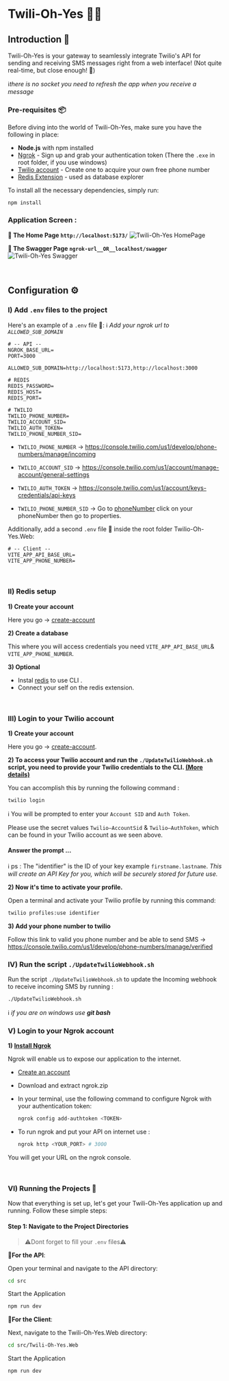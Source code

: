 # Twili-Oh-Yes 🚀📱

## Introduction 📝

Twili-Oh-Yes is your gateway to seamlessly integrate Twilio's API for sending and receiving SMS messages right from a web interface! 
(Not quite real-time, but close enough! 🤫)

ℹ️*there is no socket you need to refresh the app when you receive a message*

### Pre-requisites 📦

Before diving into the world of Twili-Oh-Yes, make sure you have the following in place:

* **Node.js** with npm installed
* [Ngrok](https://ngrok.com/download) - Sign up and grab your authentication token (There the `.exe`  in root folder, if you use windows)
* [Twilio account](https://login.twilio.com/u/signup?state=hKFo2SBxNE9kNGRwRFhKbldPNTA2TllReXMycHJVZGphaEJHWaFur3VuaXZlcnNhbC1sb2dpbqN0aWTZIE05NVg3ekJCUGFrRXY0cHh2VDYyNU5tUmFKcEt0djh1o2NpZNkgTW05M1lTTDVSclpmNzdobUlKZFI3QktZYjZPOXV1cks) - Create one to acquire your own free phone number
* [Redis Extension](https://marketplace.visualstudio.com/items?itemName=cweijan.vscode-redis-client) - used as database explorer


To install all the necessary dependencies, simply run:

```npm
npm install
```

### Application Screen : 

**🔹 The Home Page `http://localhost:5173/`**
![Twili-Oh-Yes HomePage](https://github.com/YoubaImkf/Twili-Oh-Yes/blob/main/public/img/Twili-Oh-Yes_HomePage.png)

**🔹 The Swagger Page `ngrok-url__OR__localhost/swagger`**
![Twili-Oh-Yes Swagger](https://github.com/YoubaImkf/Twili-Oh-Yes/blob/main/public/img/Twili-Oh-Yes_Swagger.png)


‎ 
## Configuration ⚙️

### I) Add `.env` files to the project

Here's an example of a `.env` file 📄:
ℹ️ *Add your ngrok url to `ALLOWED_SUB_DOMAIN`*

```env=
# -- API --
NGROK_BASE_URL=
PORT=3000

ALLOWED_SUB_DOMAIN=http://localhost:5173,http://localhost:3000

# REDIS
REDIS_PASSWORD=
REDIS_HOST=
REDIS_PORT=

# TWILIO
TWILIO_PHONE_NUMBER=
TWILIO_ACCOUNT_SID=
TWILIO_AUTH_TOKEN=
TWILIO_PHONE_NUMBER_SID=
```

* `TWILIO_PHONE_NUMBER` →
https://console.twilio.com/us1/develop/phone-numbers/manage/incoming

* `TWILIO_ACCOUNT_SID` → 
https://console.twilio.com/us1/account/manage-account/general-settings

* `TWILIO_AUTH_TOKEN` → 
https://console.twilio.com/us1/account/keys-credentials/api-keys

* `TWILIO_PHONE_NUMBER_SID` → 
Go to [phoneNumber](https://console.twilio.com/us1/develop/phone-numbers/manage/incoming) click on your phoneNumber then go to properties.
‎ 

Additionally, add a second `.env` file 📄 inside the root folder Twilio-Oh-Yes.Web:

```env=
# -- Client --
VITE_APP_API_BASE_URL=
VITE_APP_PHONE_NUMBER=
```
‎ 

### II) Redis setup

**1) Create your account**

Here you go → [create-account](https://redis.com/try-free/?_gl=1*fghn33*_ga*MTE2NTk0OTU5LjE3MDMxODk0MDc.*_ga_8BKGRQKRPV*MTcwMzE4OTQwNi4xLjEuMTcwMzE4OTQxNi41MC4wLjA.*_gcl_au*MjU4MTQ5MDQ0LjE3MDMxODk0MDc.&_ga=2.47929760.665514104.1703189407-116594959.1703189407&utm_source=redisio&utm_medium=referral&utm_campaign=2023-09-try_free&utm_content=cu-redis_cloud_users)

**2) Create a database**

This where you will access credentials you need `VITE_APP_API_BASE_URL`& `VITE_APP_PHONE_NUMBER`.

**3) Optional**

- Instal [redis](https://redis.io/docs/install/install-redis/) to use CLI .
- Connect your self on the redis extension.


‎ 

### III) Login to your Twilio account

**1) Create your account**

Here you go → [create-account](https://login.twilio.com/u/signup?state=hKFo2SBxNE9kNGRwRFhKbldPNTA2TllReXMycHJVZGphaEJHWaFur3VuaXZlcnNhbC1sb2dpbqN0aWTZIE05NVg3ekJCUGFrRXY0cHh2VDYyNU5tUmFKcEt0djh1o2NpZNkgTW05M1lTTDVSclpmNzdobUlKZFI3QktZYjZPOXV1cks).

**2) To access your Twilio account and run the `./UpdateTwilioWebhook.sh` script, you need to provide your Twilio credentials to the CLI. [(More details)](https://www.twilio.com/docs/twilio-cli/quickstart)**

You can accomplish this by running the following command :

```bash
twilio login
```

ℹ️ You will be prompted to enter your `Account SID` and `Auth Token`. 

Please use the secret values `Twilio–AccountSid` & `Twilio–AuthToken`, which can be found in your Twilio account as we seen above.

#### Answer the prompt ...
ℹ️     ps : The "identifier" is the ID of your key example `firstname.lastname`.
*This will create an API Key for you, which will be securely stored for future use.*


**2) Now it's time to activate your profile.**

Open a terminal and activate your Twilio profile by running this command:

```bash
twilio profiles:use identifier
```

**3) Add your phone number to twilio**

Follow this link to valid you phone number and be able to send SMS → https://console.twilio.com/us1/develop/phone-numbers/manage/verified
‎ 

### IV) Run the script `./UpdateTwilioWebhook.sh`

Run the script `./UpdateTwilioWebhook.sh` to update the Incoming webhook to receive incoming SMS by running :
```bash
./UpdateTwilioWebhook.sh
```

ℹ️ *if you are on windows use **git bash***
‎ 

### V) Login to your Ngrok account

**1) [Install Ngrok](https://ngrok.com/docs/getting-started/?os=linux)**

Ngrok will enable us to expose our application to the internet.

- [Create an account](https://dashboard.ngrok.com/signup)
- Download and extract ngrok.zip

- In your terminal, use the following command to configure Ngrok with your authentication token:
    ```bash
    ngrok config add-authtoken <TOKEN>
    ```

- To run ngrok and put your API on internet use : 
    ```bash
    ngrok http <YOUR_PORT> # 3000
    ```

You will get your URL on the ngrok console.

‎ 
### VI) Running the Projects 🚀

Now that everything is set up, let's get your Twili-Oh-Yes application up and running. 
Follow these simple steps:

#### Step 1: Navigate to the Project Directories
> ⚠️Dont forget to fill your `.env` files⚠️

🔹**For the API**:

Open your terminal and navigate to the API directory:

```bash
cd src
```
Start the Application

```bash
npm run dev
```

🔹**For the Client**:

Next, navigate to the Twili-Oh-Yes.Web directory:

```bash
cd src/Twili-Oh-Yes.Web
```
Start the Application
```bash
npm run dev
```